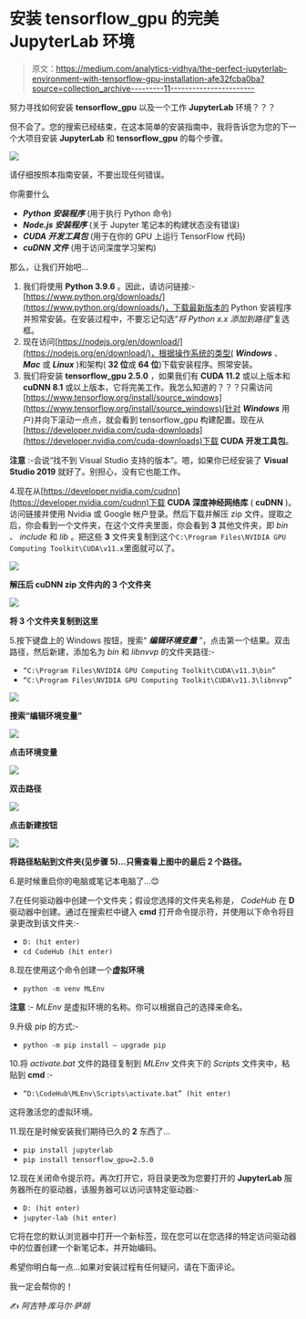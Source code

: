 # 安装 tensorflow_gpu 的完美 JupyterLab 环境

> 原文：<https://medium.com/analytics-vidhya/the-perfect-jupyterlab-environment-with-tensorflow-gpu-installation-afe32fcba0ba?source=collection_archive---------11----------------------->

努力寻找如何安装 **tensorflow_gpu** 以及一个工作 **JupyterLab** 环境？？？

但不会了。您的搜索已经结束，在这本简单的安装指南中，我将告诉您为您的下一个大项目安装 **JupyterLab** 和 **tensorflow_gpu** 的每个步骤。

![](img/dd1f5991291f0a14d6599f3732e01a1e.png)

请仔细按照本指南安装，不要出现任何错误。

你需要什么

*   ***Python 安装程序*** (用于执行 Python 命令)
*   ***Node.js 安装程序*** (关于 Jupyter 笔记本的构建状态没有错误)
*   ***CUDA 开发工具包*** (用于在你的 GPU 上运行 TensorFlow 代码)
*   ***cuDNN 文件*** (用于访问深度学习架构)

那么，让我们开始吧…

1.  我们将使用 **Python 3.9.6** 。因此，请访问链接:-[https://www.python.org/downloads/](https://www.python.org/downloads/)，下载最新版本的 Python 安装程序并照常安装。在安装过程中，不要忘记勾选“*将 Python x.x 添加到路径*”复选框。
2.  现在访问[https://nodejs.org/en/download/](https://nodejs.org/en/download/)，根据操作系统的类型( ***Windows*** 、 ***Mac*** 或 ***Linux*** )和架构( **32 位**或 **64 位**)下载安装程序。照常安装。
3.  我们将安装 **tensorflow_gpu 2.5.0** ，如果我们有 **CUDA 11.2** 或以上版本和 **cuDNN 8.1** 或以上版本，它将完美工作。我怎么知道的？？？只需访问[https://www.tensorflow.org/install/source_windows](https://www.tensorflow.org/install/source_windows)(针对 ***Windows*** 用户)并向下滚动一点点，就会看到 tensorflow_gpu 构建配置。现在从[https://developer.nvidia.com/cuda-downloads](https://developer.nvidia.com/cuda-downloads)下载 **CUDA 开发工具包**。

**注意** :-会说“找不到 Visual Studio 支持的版本”。嗯，如果你已经安装了 **Visual Studio 2019** 就好了。别担心，没有它也能工作。

4.现在从[https://developer.nvidia.com/cudnn](https://developer.nvidia.com/cudnn)下载 **CUDA 深度神经网络库** ( **cuDNN** )。访问链接并使用 Nvidia 或 Google 帐户登录。然后下载并解压 zip 文件。提取之后，你会看到一个文件夹，在这个文件夹里面，你会看到 **3** 其他文件夹，即 *bin* 、 *include* 和 *lib* 。把这些 **3** 文件夹复制到这个`C:\Program Files\NVIDIA GPU Computing Toolkit\CUDA\v11.x`里面就可以了。

![](img/1e8f29632e36000cee0ce327b907555d.png)

**解压后 cuDNN zip 文件内的 3 个文件夹**

![](img/3264e7a676421e34897fb26066d73847.png)

**将 3 个文件夹复制到这里**

5.按下键盘上的 Windows 按钮，搜索“ ***编辑环境变量*** ”，点击第一个结果。双击路径，然后新建，添加名为 *bin* 和 *libnvvp* 的文件夹路径:-

*   `“C:\Program Files\NVIDIA GPU Computing Toolkit\CUDA\v11.3\bin”`
*   `“C:\Program Files\NVIDIA GPU Computing Toolkit\CUDA\v11.3\libnvvp”`

![](img/f9117e19fbe445f22021d19ac43131c0.png)

**搜索“编辑环境变量”**

![](img/b447039e5d90a9168480e1ddcd667cc9.png)

**点击环境变量**

![](img/71e32feead8d3dac75234ef828cecd2d.png)

**双击路径**

![](img/e1629648333d832977c0d90dbc8b1519.png)

**点击新建按钮**

![](img/ec530b5a74a95eb697be362a94912801.png)

**将路径粘贴到文件夹(见步骤 5)…只需查看上图中的最后 2 个路径。**

6.是时候重启你的电脑或笔记本电脑了…😊

7.在任何驱动器中创建一个文件夹；假设您选择的文件夹名称是， *CodeHub* 在 **D** 驱动器中创建。通过在搜索栏中键入 **cmd** 打开命令提示符，并使用以下命令将目录更改到该文件夹:-

*   `D: (hit enter)`
*   `cd CodeHub (hit enter)`

8.现在使用这个命令创建一个**虚拟环境**

*   `python -m venv MLEnv`

**注意** :- *MLEnv* 是虚拟环境的名称。你可以根据自己的选择来命名。

9.升级 pip 的方式:-

*   `python -m pip install — upgrade pip`

10.将 *activate.bat* 文件的路径复制到 *MLEnv* 文件夹下的 *Scripts* 文件夹中，粘贴到 **cmd** :-

*   `“D:\CodeHub\MLEnv\Scripts\activate.bat” (hit enter)`

这将激活您的虚拟环境。

11.现在是时候安装我们期待已久的 **2** 东西了…

*   `pip install jupyterlab`
*   `pip install tensorflow_gpu=2.5.0`

12.现在关闭命令提示符。再次打开它，将目录更改为您要打开的 **JupyterLab** 服务器所在的驱动器，该服务器可以访问该特定驱动器:-

*   `D: (hit enter)`
*   `jupyter-lab (hit enter)`

它将在您的默认浏览器中打开一个新标签，现在您可以在您选择的特定访问驱动器中的位置创建一个新笔记本，并开始编码。

希望你明白每一点…如果对安装过程有任何疑问，请在下面评论。

我一定会帮你的！

✍ *阿吉特·库马尔·萨胡*